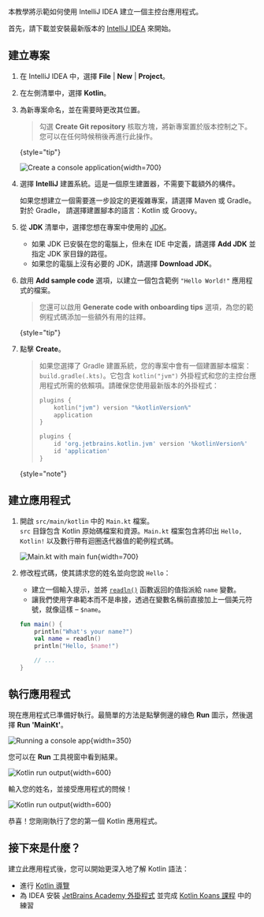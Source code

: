 [//]: # (title: 開始使用 Kotlin/JVM)

本教學將示範如何使用 IntelliJ IDEA 建立一個主控台應用程式。

首先，請下載並安裝最新版本的 [IntelliJ IDEA](https://www.jetbrains.com/idea/download/index.html) 來開始。

## 建立專案

1. 在 IntelliJ IDEA 中，選擇 **File** | **New** | **Project**。
2. 在左側清單中，選擇 **Kotlin**。
3. 為新專案命名，並在需要時更改其位置。

   > 勾選 **Create Git repository** 核取方塊，將新專案置於版本控制之下。您可以在任何時候稍後再進行此操作。
   >
   {style="tip"}
   
   ![Create a console application](jvm-new-project.png){width=700}

4. 選擇 **IntelliJ** 建置系統。這是一個原生建置器，不需要下載額外的構件。

   如果您想建立一個需要進一步設定的更複雜專案，請選擇 Maven 或 Gradle。對於 Gradle，
   請選擇建置腳本的語言：Kotlin 或 Groovy。
5. 從 **JDK** 清單中，選擇您想在專案中使用的 [JDK](https://www.oracle.com/java/technologies/downloads/)。
   * 如果 JDK 已安裝在您的電腦上，但未在 IDE 中定義，請選擇 **Add JDK** 並指定 JDK 家目錄的路徑。 
   * 如果您的電腦上沒有必要的 JDK，請選擇 **Download JDK**。

6. 啟用 **Add sample code** 選項，以建立一個包含範例 `"Hello World!"` 應用程式的檔案。

    > 您還可以啟用 **Generate code with onboarding tips** 選項，為您的範例程式碼添加一些額外有用的註釋。
    >
    {style="tip"}

7. 點擊 **Create**。

    > 如果您選擇了 Gradle 建置系統，您的專案中會有一個建置腳本檔案：`build.gradle(.kts)`。它包含
    > `kotlin("jvm")` 外掛程式和您的主控台應用程式所需的依賴項。請確保您使用最新版本的外掛程式：
    > 
    > <tabs group="build-script">
    > <tab title="Kotlin" group-key="kotlin">
    > 
    > ```kotlin
    > plugins {
    >     kotlin("jvm") version "%kotlinVersion%"
    >     application
    > }
    > ```
    > 
    > </tab>
    > <tab title="Groovy" group-key="groovy">
    > 
    > ```groovy
    > plugins {
    >     id 'org.jetbrains.kotlin.jvm' version '%kotlinVersion%'
    >     id 'application'
    > }
    > ```
    > 
    > </tab>
    > </tabs>
    > 
    {style="note"}

## 建立應用程式

1. 開啟 `src/main/kotlin` 中的 `Main.kt` 檔案。  
   `src` 目錄包含 Kotlin 原始碼檔案和資源。`Main.kt` 檔案包含將印出 
   `Hello, Kotlin!` 以及數行帶有迴圈迭代器值的範例程式碼。

   ![Main.kt with main fun](jvm-main-kt-initial.png){width=700}

2. 修改程式碼，使其請求您的姓名並向您說 `Hello`：

   * 建立一個輸入提示，並將 [`readln()`](https://kotlinlang.org/api/latest/jvm/stdlib/kotlin.io/readln.html) 函數返回的值指派給 `name` 變數。
   * 讓我們使用字串範本而不是串接，透過在變數名稱前直接加上一個美元符號，就像這樣 – `$name`。
   
   ```kotlin
   fun main() {
       println("What's your name?")
       val name = readln()
       println("Hello, $name!")
   
       // ...
   }
   ```

## 執行應用程式

現在應用程式已準備好執行。最簡單的方法是點擊側邊的綠色 **Run** 圖示，然後選擇 **Run 'MainKt'**。

![Running a console app](jvm-run-app.png){width=350}

您可以在 **Run** 工具視窗中看到結果。

![Kotlin run output](jvm-output-1.png){width=600}
   
輸入您的姓名，並接受應用程式的問候！ 

![Kotlin run output](jvm-output-2.png){width=600}

恭喜！您剛剛執行了您的第一個 Kotlin 應用程式。

## 接下來是什麼？

建立此應用程式後，您可以開始更深入地了解 Kotlin 語法：

* 進行 [Kotlin 導覽](kotlin-tour-welcome.md) 
* 為 IDEA 安裝 [JetBrains Academy 外掛程式](https://plugins.jetbrains.com/plugin/10081-jetbrains-academy) 並完成 
  [Kotlin Koans 課程](https://plugins.jetbrains.com/plugin/10081-jetbrains-academy/docs/learner-start-guide.html?section=Kotlin%20Koans) 中的練習